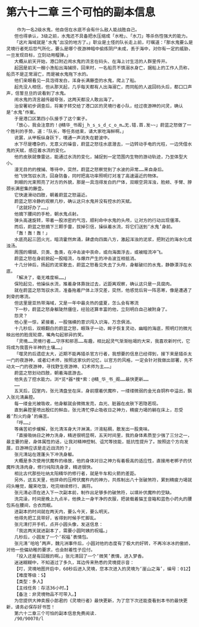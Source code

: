 # 第六十二章 三个可怕的副本信息
        作为一名2级水鬼，他自信在水底不会有什么敌人能战胜自己。
       但也得承认，3级之前，水鬼还不具备把水压缩成「水枪」、「水刀」等杀伤性强大的能力。
       「这片海域就是‘水鬼’出没的地方了。」职业是土怪的队长走上前，叮嘱道：「那水鬼要么是灵境行者死后怨气所化，要么是哪个夜游神暗中偷炼阴尸未成，丢于海中，对你有一定的威胁，一旦发现目标，立刻动用榴弹。」
       大概从前天开始，港口附近闹水鬼的流言在码头、在海上讨生活的人群里传开。
       起因是前天一艘小渔船出海捕捞，回来时，一名船员不慎溺水身亡，据船上的工作人员称，船员不是正常溺亡，而是被水鬼拖下水的。
       他们亲眼看见一具泡得发白，浑身长满藤壶的水鬼，爬上了船。
       起先没人相信，但从那天起，几乎每天都有人出海溺亡，而同船的人返回码头后，都口口声声，信誓旦旦的说看到了水鬼。
       闹水鬼的流言越传越夸张，这两天都没人敢出海了。
       治安署初步调查后，将案子转交给了港口区的灵境行者小队，经过夜游神的问灵，确认是‘水鬼’作案。
       于是港口区第四小队接手了这个案子。
       「放心，我会注意的！@精华_书阁j_h_s_s_d_c_o_m…无.错.首.发~~」蔚蓝之怒做了一个胜利的手势，道：「队长，等任务结束，请大家吃海鲜啊。」
       说罢，从甲板纵身跃下，噗通一声消失在碧波中。
       水下尽是嘈杂的，无意义的噪音，蔚蓝之怒往水底潜去，一边转动手电的光柱，一边凭借水鬼的天赋，感应着水流的变化。
       他的皮肤就像雷达，能通过水流的变化，捕捉到一定范围内生物的游动轨迹，乃至体型大小。
       漫无目的的搜捕、等待中，突然，蔚蓝之怒察觉到了水波的异常……来自身后。
       他飞快驾驭水流，回身防备，同时把高功率照明灯对准了高速逼近的物体。
       刺眼的光束照亮了对方的外貌，那是一具泡得发白的尸体，双眼空洞浑浊，脸颊、手臂、脖颈长满密集的藤壶。
       它快速滑动四肢，朝着蔚蓝之怒逼近。
       蔚蓝之怒冷静的观察几秒，确认这只水鬼并没有控水的天赋。
       「这就好办了……」
       他摘下腰间的手枪，朝水鬼点射。
       弹头高速旋转，带着一股浓密的气泡，顺利命中水鬼的头颅，让对方的行动出现僵滞。
       而后，蔚蓝之怒摘下三颗手雷，拔掉引信，操纵着水流，将它们送到‘水鬼’身前。
       「轰！轰！轰！」
       水底亮起三团火光，暗流霍然奔涌，肆虐向四面八方，激起浑浊的泥浆，把附近的海水化成浊汤。
       周围的珊瑚、贝类、鱼类，在冲击波中丧命，或向海面浮去，或被暗流冲飞。
       蔚蓝之怒在身前掀起一股暗流，与爆炸产生的冲击波互相抵消。
       十几分钟后，扬起的泥浆散去，蔚蓝之怒看见失去了头颅，身躯破烂的水鬼，静静漂浮在水底。
       「解决了，毫无难度嘛……」
       保险起见，他操纵水流，推着身体靠拢过去，近距离观察，确认这只是一具腐肉。
       就在蔚蓝之怒驾驭水流，准备拖着尸体上浮交差，突然，他感觉后背一阵恶寒，像是遭遇了刺骨的寒流。
       但这里是亚热带海域，又是一年中最炎热的盛夏，怎么会有寒流
       下一秒，蔚蓝之怒身躯陡然僵住，经验还算丰富的他，立刻明白自己被附身了。
       怨灵？
       他心里一惊，紧接着，一股强横的意识闯入识海，万念俱消。
       十几秒后，双眼翻白的蔚蓝之怒，眼珠子一动，眸子恢复灵动，幽暗的海底，照明灯的微光映出他的脸庞轮廓，嘴角勾起邪异的笑。
       「灵境……灵境行者……守序和邪恶……有趣，相比起灵气渐渐枯竭的大宋，我喜欢新时代，它将成为我晋升半神的土壤……」
       「噬灵的后遗症太大，近期不能再猎杀官方行者，我想要的信息已经得到，接下来是猎杀太一门的夜游神，或者幻术师，按照这家伙的记忆，以官方的风格，一定会针对我做出部署，先不动太一门的夜游神，寻找野生夜游神、幻术师为主……」
       蔚蓝之怒划动四肢，朝着海底游去。
       他失去了控水能力。浏*览*器*搜*索：@精_华_书_阁……最快更新……
       ……
       五天后，囚室内，张元清盘坐在床，身前摆着伏魔杵，一缕缕微弱的金光自铜杵中溢出，飘入张元清鼻腔。
       每一缕金光被吸收，他身躯就会微微发亮，血光、脏器在皮肤下若隐若现。
       直到鼻腔里喷出殷红的鲜血，张元清忙停止吸收日之神力，精疲力竭的躺在床上，忍受着‘烈火灼身’的痛苦。
       「呼……」
       等痛苦初步缓解，张元清浑身大汗淋漓，汗液粘稠，散发出一股臭味。
       「直接吸纳日之神力洗身，精进很明显啊，五天时间里，我的身体素质至少强了三分之一，最主要的是，身体属性的话，让我对精神控制、诅咒等技能，抵抗性提升了。按照这个方向发展，日游神应该是走近战流的？」
       张元清站在莲蓬头下冲洗身躯。
       大概是多次使用伏魔杵的缘故，他的身体对日之神力有着极高的适应性，直接用老梆子的伏魔杵洗涤肉身，修行纯阳洗身录，精进很快。
       相比古代那些吐纳太阳精华的修行者，就是牛车和火箭的差距。
       另外，这五天里，他拼命的压榨伏魔杵内的神力，共炼制出八十张破煞符，累到精疲力竭就闷头睡觉，醒来吃饭，吃完继续修行、画符。
       张元清必须在进入下一次副本前，制作出足够多的破煞符，以填补伏魔杵的空缺。
       洗完澡，时间是晚上九点半，他换上一身干净的衣服，把装载着猫王音箱和蓝色小药丸的腰包系在腰间，合衣而眠。
       进副本的时间就在两天内，要么今天，要么明天。
       他得先把工具带好，省得到时候手忙脚乱。
       张元清打开手机，点开小圆头像，发送信息：
       「我这两天就进副本了，需要小圆阿姨的祝福。」
       几秒后，小圆发了一个‘祝福’表情包。
       张元清‘哈哈’两声，魏元洲事件后，小圆对他的态度有了极大的好转，不再冷冰冰的傲娇，对他一些偏幼稚的要求，也会耐着性子应付。
       「投入还是有回报的啊。」张元清回了一个‘微笑’表情，进入梦香。
       迷迷糊糊中，不知道过了多久，耳边传来熟悉的灵境提示音：
       【叮，灵境地图开启中，60秒后进入灵境，您本次进入的灵境为‘崖山之海’，编号：012】
       【难度等级：S】
       【类型：多人】
       【主线任务：存活36小时。】
       【备注：非灵境物品不可带入。】
       为您提供大神卖报小郎君的《灵境行者》最快更新，为了您下次还能查看到本书的最快更新，请务必保存好书签！
       第六十二章三个可怕的副本信息免费阅读.
       /90/90070/l